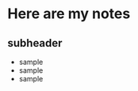 <h1>Here are my notes</h1>
<h2>subheader</h2>
 <ul>
  <li>sample</li>
  <li>sample</li>
  <li>sample</li>
</ul>
